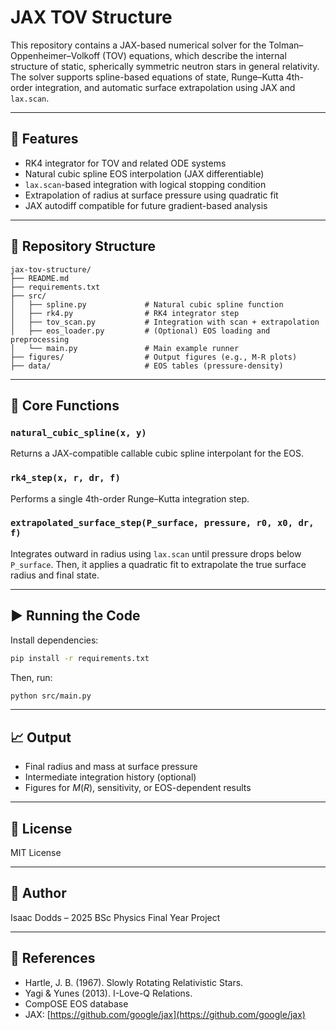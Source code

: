 # JAX TOV Structure

This repository contains a JAX-based numerical solver for the Tolman–Oppenheimer–Volkoff (TOV) equations, which describe the internal structure of static, spherically symmetric neutron stars in general relativity. The solver supports spline-based equations of state, Runge–Kutta 4th-order integration, and automatic surface extrapolation using JAX and `lax.scan`.

---

## 📘 Features

* RK4 integrator for TOV and related ODE systems
* Natural cubic spline EOS interpolation (JAX differentiable)
* `lax.scan`-based integration with logical stopping condition
* Extrapolation of radius at surface pressure using quadratic fit
* JAX autodiff compatible for future gradient-based analysis

---

## 📁 Repository Structure

```
jax-tov-structure/
├── README.md
├── requirements.txt
├── src/
│   ├── spline.py             # Natural cubic spline function
│   ├── rk4.py                # RK4 integrator step
│   ├── tov_scan.py           # Integration with scan + extrapolation
│   ├── eos_loader.py         # (Optional) EOS loading and preprocessing
│   └── main.py               # Main example runner
├── figures/                  # Output figures (e.g., M-R plots)
├── data/                     # EOS tables (pressure-density)
```

---

## 🧠 Core Functions

### `natural_cubic_spline(x, y)`

Returns a JAX-compatible callable cubic spline interpolant for the EOS.

### `rk4_step(x, r, dr, f)`

Performs a single 4th-order Runge–Kutta integration step.

### `extrapolated_surface_step(P_surface, pressure, r0, x0, dr, f)`

Integrates outward in radius using `lax.scan` until pressure drops below `P_surface`. Then, it applies a quadratic fit to extrapolate the true surface radius and final state.

---

## ▶️ Running the Code

Install dependencies:

```bash
pip install -r requirements.txt
```

Then, run:

```bash
python src/main.py
```

---

## 📈 Output

* Final radius and mass at surface pressure
* Intermediate integration history (optional)
* Figures for $M(R)$, sensitivity, or EOS-dependent results

---

## 📝 License

MIT License

---

## 👤 Author

Isaac Dodds – 2025 BSc Physics Final Year Project

---

## 🔬 References

* Hartle, J. B. (1967). Slowly Rotating Relativistic Stars.
* Yagi & Yunes (2013). I-Love-Q Relations.
* CompOSE EOS database
* JAX: [https://github.com/google/jax](https://github.com/google/jax)
